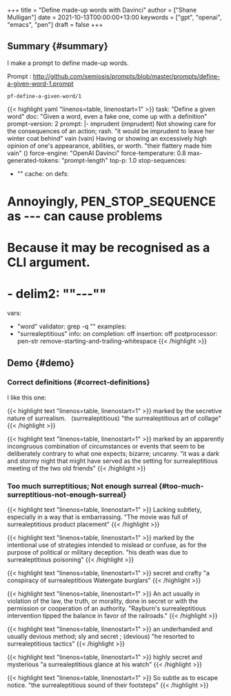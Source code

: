 +++
title = "Define made-up words with Davinci"
author = ["Shane Mulligan"]
date = 2021-10-13T00:00:00+13:00
keywords = ["gpt", "openai", "emacs", "pen"]
draft = false
+++

## Summary {#summary}

I make a prompt to define made-up words.

Prompt
: <http://github.com/semiosis/prompts/blob/master/prompts/define-a-given-word-1.prompt>

`pf-define-a-given-word/1`

{{< highlight yaml "linenos=table, linenostart=1" >}}
task: "Define a given word"
doc: "Given a word, even a fake one, come up with a definition"
prompt-version: 2
prompt: |-
    imprudent (imprudent)
    <delim>
    Not showing care for the consequences of
    an action; rash.
    "it would be imprudent to leave her winter
    coat behind"
    <delim>
    vain (vain)
    <delim>
    Having or showing an excessively high
    opinion of one's appearance, abilities, or
    worth.
    "their flattery made him vain"
    <delim>
    <word> (<word>)
    <delim>
force-engine: "OpenAI Davinci"
force-temperature: 0.8
max-generated-tokens: "prompt-length"
top-p: 1.0
stop-sequences:
- "<delim>"
cache: on
defs:
# Annoyingly, PEN_STOP_SEQUENCE as --- can cause problems
# Because it may be recognised as a CLI argument.
# - delim2: "\"---\""
vars:
- "word"
validator: grep -q "<word>"
examples:
- "surrealeptitious"
info: on
completion: off
insertion: off
postprocessor: pen-str remove-starting-and-trailing-whitespace
{{< /highlight >}}


## Demo {#demo}


### Correct definitions {#correct-definitions}

I like this one:

{{< highlight text "linenos=table, linenostart=1" >}}
marked by the secretive nature of
surrealism.
  (surrealeptitious)
"the surrealeptitious art of collage"
{{< /highlight >}}

{{< highlight text "linenos=table, linenostart=1" >}}
marked by an apparently incongruous
combination of circumstances or events
that seem to be deliberately contrary to
what one expects; bizarre; uncanny.
"it was a dark and stormy night that
might have served as the setting for
surrealeptitious meeting of the two old
friends"
{{< /highlight >}}


### Too much surreptitious; Not enough surreal {#too-much-surreptitious-not-enough-surreal}

{{< highlight text "linenos=table, linenostart=1" >}}
Lacking subtlety, especially in a way that is
embarrassing.
"The movie was full of surrealeptitious product
placement"
{{< /highlight >}}

{{< highlight text "linenos=table, linenostart=1" >}}
marked by the intentional use of strategies
intended to mislead or confuse, as for the
purpose of political or military deception.
"his death was due to surrealeptitious poisoning"
{{< /highlight >}}

{{< highlight text "linenos=table, linenostart=1" >}}
secret and crafty
"a conspiracy of surrealeptitious Watergate
burglars"
{{< /highlight >}}

{{< highlight text "linenos=table, linenostart=1" >}}
An act usually in violation of the law,
the truth, or morality, done in secret or
with the permission or cooperation of
an authority.
"Rayburn's surrealeptitious intervention
tipped the balance in favor of the
railroads."
{{< /highlight >}}

{{< highlight text "linenos=table, linenostart=1" >}}
an underhanded and usually devious
method; sly and secret ; (devious)
"he resorted to surrealeptitious tactics"
{{< /highlight >}}

{{< highlight text "linenos=table, linenostart=1" >}}
highly secret and mysterious
"a surrealeptitious glance at his watch"
{{< /highlight >}}

{{< highlight text "linenos=table, linenostart=1" >}}
So subtle as to escape notice.
"the surrealeptitious sound of their
footsteps"
{{< /highlight >}}